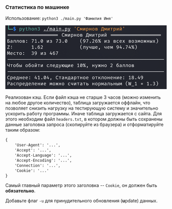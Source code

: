 ### Статистика по машинке

Использование:
`python3 ./main.py 'Фамилия Имя'`

![Пример](./sample.png "Пример")

Реализован кэш. Если файл кэша не старше 3 часов (можно изменить на любое другое количество), таблица загружается оффлайн, что позволяет снизить нагрузку на тестирующую систему и значительно ускорить работу программы. Иначе таблица загружается с сайта. Для этого необходим файл `headers.txt`, в котором должны быть сохранены данные заголовка запроса (скопируйте из браузера) и отформатируйте таким образом:
```
{
    'User-Agent': '...',
    'Accept': '...',
    'Accept-Language': '...',
    'Accept-Encoding': '...',
    'Connection': '...',
    'Cookie': '...'
}
```

Самый главный параметр этого заголовка -- `Cookie`, он должен быть **обязательно**.

Добавьте флаг `-u` для принудительного обновления (**u**pdate) данных.